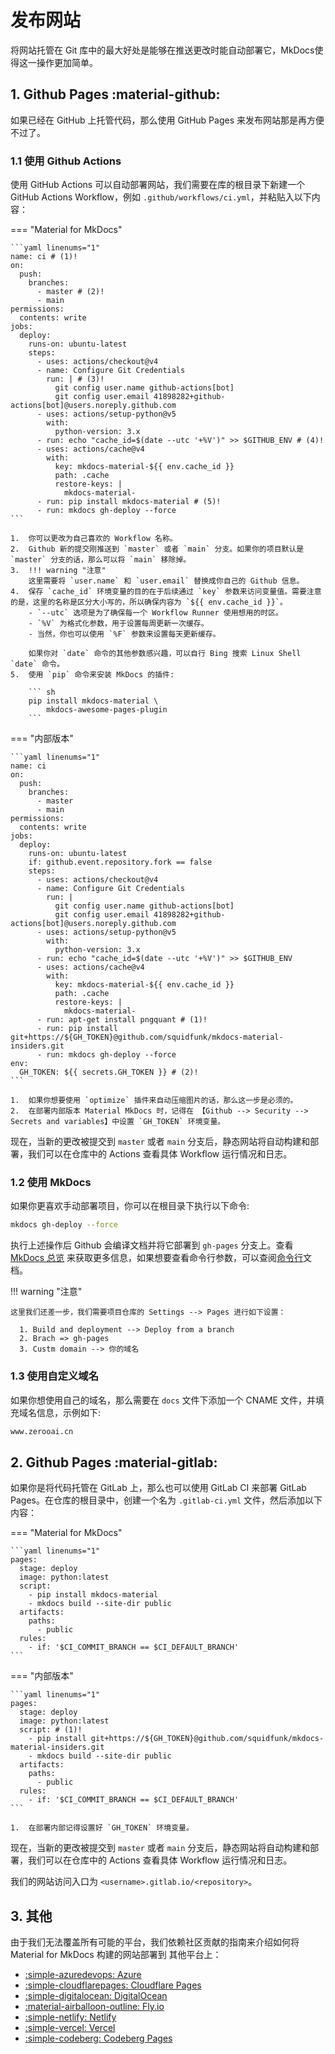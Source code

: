# 发布网站

将网站托管在 Git 库中的最大好处是能够在推送更改时能自动部署它，MkDocs使得这一操作更加简单。

## 1. Github Pages :material-github:

如果已经在 GitHub 上托管代码，那么使用 GitHub Pages 来发布网站那是再方便不过了。


### 1.1 使用 Github Actions

使用 GitHub Actions 可以自动部署网站，我们需要在库的根目录下新建一个 GitHub Actions Workflow，例如 `.github/workflows/ci.yml`，并粘贴入以下内容：
 
=== "Material for MkDocs"

    ```yaml linenums="1"
    name: ci # (1)!
    on:
      push:
        branches:
          - master # (2)!
          - main
    permissions:
      contents: write
    jobs:
      deploy:
        runs-on: ubuntu-latest
        steps:
          - uses: actions/checkout@v4
          - name: Configure Git Credentials
            run: | # (3)!
              git config user.name github-actions[bot]
              git config user.email 41898282+github-actions[bot]@users.noreply.github.com
          - uses: actions/setup-python@v5
            with:
              python-version: 3.x
          - run: echo "cache_id=$(date --utc '+%V')" >> $GITHUB_ENV # (4)!
          - uses: actions/cache@v4
            with:
              key: mkdocs-material-${{ env.cache_id }}
              path: .cache
              restore-keys: |
                mkdocs-material-
          - run: pip install mkdocs-material # (5)!
          - run: mkdocs gh-deploy --force
    ```

    1.  你可以更改为自己喜欢的 Workflow 名称。
    2.  Github 新的提交刚推送到 `master` 或者 `main` 分支。如果你的项目默认是 `master` 分支的话，那么可以将 `main` 移除掉。
    3.  !!! warning "注意"
        这里需要将 `user.name` 和 `user.email` 替换成你自己的 Github 信息。
    4.  保存 `cache_id` 环境变量的目的在于后续通过 `key` 参数来访问变量值。需要注意的是，这里的名称是区分大小写的，所以确保内容为 `${{ env.cache_id }}`。
        - `--utc` 选项是为了确保每一个 Workflow Runner 使用想用的时区。
        - `%V` 为格式化参数，用于设置每周更新一次缓存。
        - 当然，你也可以使用 `%F` 参数来设置每天更新缓存。

        如果你对 `date` 命令的其他参数感兴趣，可以自行 Bing 搜索 Linux Shell `date` 命令。
    5.  使用 `pip` 命令来安装 MkDocs 的插件:

        ``` sh
        pip install mkdocs-material \
            mkdocs-awesome-pages-plugin
        ```

=== "内部版本"

    ```yaml linenums="1"
    name: ci
    on:
      push:
        branches:
          - master
          - main
    permissions:
      contents: write
    jobs:
      deploy:
        runs-on: ubuntu-latest
        if: github.event.repository.fork == false
        steps:
          - uses: actions/checkout@v4
          - name: Configure Git Credentials
            run: |
              git config user.name github-actions[bot]
              git config user.email 41898282+github-actions[bot]@users.noreply.github.com
          - uses: actions/setup-python@v5
            with:
              python-version: 3.x
          - run: echo "cache_id=$(date --utc '+%V')" >> $GITHUB_ENV
          - uses: actions/cache@v4
            with:
              key: mkdocs-material-${{ env.cache_id }}
              path: .cache
              restore-keys: |
                mkdocs-material-
          - run: apt-get install pngquant # (1)!
          - run: pip install git+https://${GH_TOKEN}@github.com/squidfunk/mkdocs-material-insiders.git
          - run: mkdocs gh-deploy --force
    env:
      GH_TOKEN: ${{ secrets.GH_TOKEN }} # (2)!
    ```

    1.  如果你想要使用 `optimize` 插件来自动压缩图片的话，那么这一步是必须的。
    2.  在部署内部版本 Material MkDocs 时，记得在 【Github --> Security --> Secrets and variables】中设置 `GH_TOKEN` 环境变量。

现在，当新的更改被提交到 `master` 或者 `main` 分支后，静态网站将自动构建和部署，我们可以在仓库中的 Actions 查看具体 Workflow 运行情况和日志。

### 1.2 使用 MkDocs

如果你更喜欢手动部署项目，你可以在根目录下执行以下命令:

```sh
mkdocs gh-deploy --force
```

执行上述操作后 Github 会编译文档并将它部署到 `gh-pages` 分支上。查看 [MkDocs 总览](https://www.mkdocs.org/user-guide/deploying-your-docs/#project-pages) 来获取更多信息，如果想要查看命令行参数，可以查阅[命令行](https://www.mkdocs.org/user-guide/cli/#mkdocs-gh-deploy)文档。

!!! warning "注意"
    
    这里我们还差一步，我们需要项目仓库的 Settings --> Pages 进行如下设置：
    
      1. Build and deployment --> Deploy from a branch
      2. Brach => gh-pages
      3. Custm domain --> 你的域名


### 1.3 使用自定义域名

如果你想使用自己的域名，那么需要在 `docs` 文件下添加一个 CNAME 文件，并填充域名信息，示例如下:

```python title="CNAME"
www.zerooai.cn
```


## 2. Github Pages :material-gitlab:

如果你是将代码托管在 GitLab 上，那么也可以使用 GitLab CI 来部署 GitLab Pages。在仓库的根目录中，创建一个名为 `.gitlab-ci.yml` 文件，然后添加以下内容：

=== "Material for MkDocs"

    ```yaml linenums="1"
    pages:
      stage: deploy
      image: python:latest
      script:
        - pip install mkdocs-material
        - mkdocs build --site-dir public
      artifacts:
        paths:
          - public
      rules:
        - if: '$CI_COMMIT_BRANCH == $CI_DEFAULT_BRANCH'
    ```

=== "内部版本"

    ```yaml linenums="1"
    pages:
      stage: deploy
      image: python:latest
      script: # (1)!
        - pip install git+https://${GH_TOKEN}@github.com/squidfunk/mkdocs-material-insiders.git
        - mkdocs build --site-dir public
      artifacts:
        paths:
          - public
      rules:
        - if: '$CI_COMMIT_BRANCH == $CI_DEFAULT_BRANCH'
    ```

    1.  在部署内部记得设置好 `GH_TOKEN` 环境变量。

现在，当新的更改被提交到 `master` 或者 `main` 分支后，静态网站将自动构建和部署，我们可以在仓库中的 Actions 查看具体 Workflow 运行情况和日志。

我们的网站访问入口为 `<username>.gitlab.io/<repository>`。

## 3. 其他


由于我们无法覆盖所有可能的平台，我们依赖社区贡献的指南来介绍如何将 Material for MkDocs 构建的网站部署到
其他平台上：

<div class="grid cards" markdown>

- [:simple-azuredevops: Azure][Azure]
- [:simple-cloudflarepages: Cloudflare Pages][Cloudflare Pages]
- [:simple-digitalocean: DigitalOcean][DigitalOcean]
- [:material-airballoon-outline: Fly.io][Flyio]
- [:simple-netlify: Netlify][Netlify]
- [:simple-vercel: Vercel][Vercel]
- [:simple-codeberg: Codeberg Pages][Codeberg Pages]

</div>

  [GitLab Pages]: https://gitlab.com/pages
  [GitLab CI]: https://docs.gitlab.com/ee/ci/
  [masked custom variables]: https://docs.gitlab.com/ee/ci/variables/#create-a-custom-variable-in-the-ui
  [default branch]: https://docs.gitlab.com/ee/user/project/repository/branches/default.html
  [Azure]: https://bawmedical.co.uk/t/publishing-a-material-for-mkdocs-site-to-azure-with-automatic-branch-pr-preview-deployments/763
  [Cloudflare Pages]: https://www.starfallprojects.co.uk/projects/deploy-host-docs/deploy-mkdocs-material-cloudflare/
  [DigitalOcean]: https://www.starfallprojects.co.uk/projects/deploy-host-docs/deploy-mkdocs-material-digitalocean-app-platform/
  [Flyio]: https://documentation.breadnet.co.uk/cloud/fly/mkdocs-on-fly/
  [Netlify]: https://www.starfallprojects.co.uk/projects/deploy-host-docs/deploy-mkdocs-material-netlify/
  [Vercel]: https://www.starfallprojects.co.uk/projects/deploy-host-docs/deploy-mkdocs-material-vercel/
  [Codeberg Pages]: https://andre601.ch/blog/2023/11-05-using-codeberg-pages/
